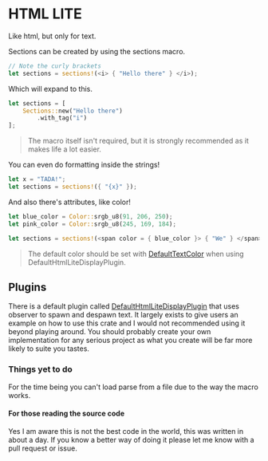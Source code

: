 # HTML LITE
Like html, but only for text.

Sections can be created by using the sections macro.

```rust
// Note the curly brackets
let sections = sections!(<i> { "Hello there" } </i>);
```

Which will expand to this.
```rust
let sections = [
    Sections::new("Hello there")
        .with_tag("i")
];
```

> The macro itself isn't required, but it is strongly recommended as it makes life a lot easier.

You can even do formatting inside the strings!
```rust
let x = "TADA!";
let sections = sections!({ "{x}" });
```

And also there's attributes, like color!
```rust
let blue_color = Color::srgb_u8(91, 206, 250);
let pink_color = Color::srgb_u8(245, 169, 184);

let sections = sections!(<span color = { blue_color }> { "We" } </span> <span color = { pink_color }> { "now" } </span> <span color = { Color::WHITE }> { "have" } </span> <span color = { pink_color }> { "Color" } </span> <span color = { blue_color }> { "!" } </span>)
```

> The default color should be set with [DefaultTextColor](https://github.com/Freyja-moth/bevy_html_lite/blob/main/src/plugin.rs#L24) when using DefaultHtmlLiteDisplayPlugin.

## Plugins
There is a default plugin called [DefaultHtmlLiteDisplayPlugin](https://github.com/Freyja-moth/bevy_html_lite/blob/main/src/plugin.rs#L34) that uses observer to spawn and despawn text. It largely exists to give users an example on how to use this crate and I would not recommended using it beyond playing around. You should probably create your own implementation for any serious project as what you create will be far more likely to suite you tastes.

### Things yet to do
For the time being you can't load parse from a file due to the way the macro works.

#### For those reading the source code
Yes I am aware this is not the best code in the world, this was written in about a day. If you know a better way of doing it please let me know with a pull request or issue.
